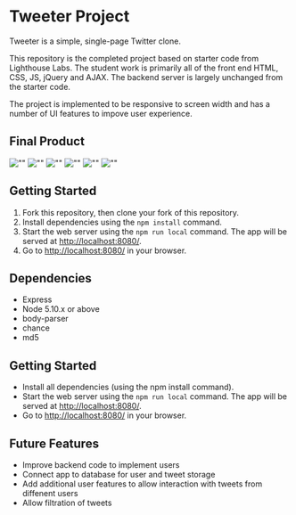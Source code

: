# Tweeter Project

Tweeter is a simple, single-page Twitter clone.

This repository is the completed project based on starter code from Lighthouse Labs. The student work is primarily all of the front end HTML, CSS, JS, jQuery and AJAX. The backend server is largely unchanged from the starter code.

The project is implemented to be responsive to screen width and has a number of UI features to impove user experience.

## Final Product

![""]()
![""]()
![""]()
![""]()
![""]()
![""]()


## Getting Started

1. Fork this repository, then clone your fork of this repository.
2. Install dependencies using the `npm install` command.
3. Start the web server using the `npm run local` command. The app will be served at <http://localhost:8080/>.
4. Go to <http://localhost:8080/> in your browser.

## Dependencies

- Express
- Node 5.10.x or above
- body-parser
- chance
- md5

## Getting Started

- Install all dependencies (using the npm install command).
- Start the web server using the `npm run local` command. The app will be served at <http://localhost:8080/>.
- Go to <http://localhost:8080/> in your browser.

## Future Features

- Improve backend code to implement users
- Connect app to database for user and tweet storage
- Add additional user features to allow interaction with tweets from diffenent users
- Allow filtration of tweets
